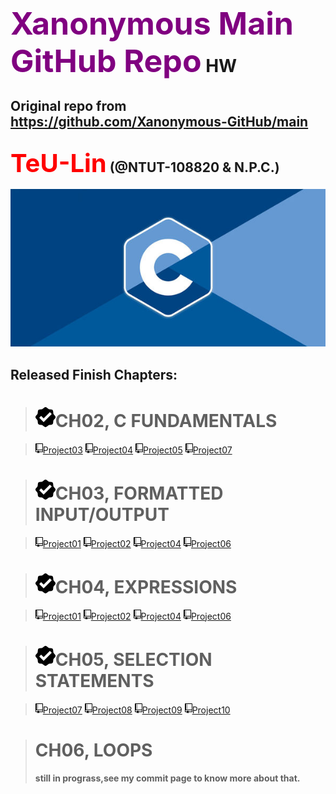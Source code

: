 # <span style="color:purple;font-size:50px">**Xanonymous Main GitHub Repo**</span> **HW**
## Original repo from <https://github.com/Xanonymous-GitHub/main>
## <span style="color:red;font-size:40px">**TeU-Lin**</span> (@NTUT-108820 & N.P.C.)

<span align="center">![homepagephoto](./src/product_16032_product_shot_wide_image.jpg)</span>
  <link crossorigin="anonymous" media="all" integrity="sha512-lEwNhIgWxFtdGboTlCciWWGiX2vG3LOojEE671oRJEhnPj6jpmgQTJtpq3O2KBzCcln6RzwfvHlyFaI/oR+RNQ==" rel="stylesheet" href="https://github.githubassets.com/assets/frameworks-849637ecbd4bd65815cc113d80fee2d4.css" />

## Released Finish Chapters:

> # <svg color="#28a745" height="32" class="octicon octicon-verified mr-2" viewBox="0 0 16 16" version="1.1" width="32" aria-hidden="true"><path fill-rule="evenodd" d="M15.67 7.066l-1.08-1.34a1.5 1.5 0 0 1-.309-.77l-.19-1.698a1.51 1.51 0 0 0-1.329-1.33l-1.699-.19c-.3-.03-.56-.159-.78-.329L8.945.33a1.504 1.504 0 0 0-1.878 0l-1.34 1.08a1.5 1.5 0 0 1-.77.31l-1.698.19c-.7.08-1.25.63-1.33 1.329l-.19 1.699c-.03.3-.159.56-.329.78L.33 7.055a1.504 1.504 0 0 0 0 1.878l1.08 1.34c.17.22.28.48.31.77l.19 1.698c.08.7.63 1.25 1.329 1.33l1.699.19c.3.03.56.159.78.329l1.339 1.08c.55.439 1.329.439 1.878 0l1.34-1.08c.22-.17.48-.28.77-.31l1.698-.19c.7-.08 1.25-.63 1.33-1.329l.19-1.699c.03-.3.159-.56.329-.78l1.08-1.339a1.504 1.504 0 0 0 0-1.878zM6.5 12.01L3 8.51l1.5-1.5 2 2 5-5L13 5.56l-6.5 6.45z"></path></svg>**CH02, C FUNDAMENTALS**


><a  href="./CPL-HomeWorks/hw_chap02_108820003/chap02_project03/chap02_project03.c" class="btn btn-sm btn-primary text-white" ><svg class="octicon octicon-repo" viewBox="0 0 12 16" version="1.1" width="12" height="16" aria-hidden="true"><path fill-rule="evenodd" d="M4 9H3V8h1v1zm0-3H3v1h1V6zm0-2H3v1h1V4zm0-2H3v1h1V2zm8-1v12c0 .55-.45 1-1 1H6v2l-1.5-1.5L3 16v-2H1c-.55 0-1-.45-1-1V1c0-.55.45-1 1-1h10c.55 0 1 .45 1 1zm-1 10H1v2h2v-1h3v1h5v-2zm0-10H2v9h9V1z"/></svg>Project03</a>
<a  href="./CPL-HomeWorks/hw_chap02_108820003/chap02_project04/chap02_project04.c" class="btn btn-sm btn-primary text-white" ><svg class="octicon octicon-repo" viewBox="0 0 12 16" version="1.1" width="12" height="16" aria-hidden="true"><path fill-rule="evenodd" d="M4 9H3V8h1v1zm0-3H3v1h1V6zm0-2H3v1h1V4zm0-2H3v1h1V2zm8-1v12c0 .55-.45 1-1 1H6v2l-1.5-1.5L3 16v-2H1c-.55 0-1-.45-1-1V1c0-.55.45-1 1-1h10c.55 0 1 .45 1 1zm-1 10H1v2h2v-1h3v1h5v-2zm0-10H2v9h9V1z"/></svg>Project04</a>
<a  href="./CPL-HomeWorks/hw_chap02_108820003/chap02_project05/chap02_project05.c" class="btn btn-sm btn-primary text-white" ><svg class="octicon octicon-repo" viewBox="0 0 12 16" version="1.1" width="12" height="16" aria-hidden="true"><path fill-rule="evenodd" d="M4 9H3V8h1v1zm0-3H3v1h1V6zm0-2H3v1h1V4zm0-2H3v1h1V2zm8-1v12c0 .55-.45 1-1 1H6v2l-1.5-1.5L3 16v-2H1c-.55 0-1-.45-1-1V1c0-.55.45-1 1-1h10c.55 0 1 .45 1 1zm-1 10H1v2h2v-1h3v1h5v-2zm0-10H2v9h9V1z"/></svg>Project05</a>
<a  href="./CPL-HomeWorks/hw_chap02_108820003/chap02_project07/chap02_project07.c" class="btn btn-sm btn-primary text-white" ><svg class="octicon octicon-repo" viewBox="0 0 12 16" version="1.1" width="12" height="16" aria-hidden="true"><path fill-rule="evenodd" d="M4 9H3V8h1v1zm0-3H3v1h1V6zm0-2H3v1h1V4zm0-2H3v1h1V2zm8-1v12c0 .55-.45 1-1 1H6v2l-1.5-1.5L3 16v-2H1c-.55 0-1-.45-1-1V1c0-.55.45-1 1-1h10c.55 0 1 .45 1 1zm-1 10H1v2h2v-1h3v1h5v-2zm0-10H2v9h9V1z"/></svg>Project07</a> 
 
> # <svg color="#28a745" height="32" class="octicon octicon-verified mr-2" viewBox="0 0 16 16" version="1.1" width="32" aria-hidden="true"><path fill-rule="evenodd" d="M15.67 7.066l-1.08-1.34a1.5 1.5 0 0 1-.309-.77l-.19-1.698a1.51 1.51 0 0 0-1.329-1.33l-1.699-.19c-.3-.03-.56-.159-.78-.329L8.945.33a1.504 1.504 0 0 0-1.878 0l-1.34 1.08a1.5 1.5 0 0 1-.77.31l-1.698.19c-.7.08-1.25.63-1.33 1.329l-.19 1.699c-.03.3-.159.56-.329.78L.33 7.055a1.504 1.504 0 0 0 0 1.878l1.08 1.34c.17.22.28.48.31.77l.19 1.698c.08.7.63 1.25 1.329 1.33l1.699.19c.3.03.56.159.78.329l1.339 1.08c.55.439 1.329.439 1.878 0l1.34-1.08c.22-.17.48-.28.77-.31l1.698-.19c.7-.08 1.25-.63 1.33-1.329l.19-1.699c.03-.3.159-.56.329-.78l1.08-1.339a1.504 1.504 0 0 0 0-1.878zM6.5 12.01L3 8.51l1.5-1.5 2 2 5-5L13 5.56l-6.5 6.45z"></path></svg>**CH03, FORMATTED INPUT/OUTPUT**

><a  href="./CPL-HomeWorks/hw_chap03_108820003/chap03_project01/chap03_project01.c" class="btn btn-sm btn-primary text-white" ><svg class="octicon octicon-repo" viewBox="0 0 12 16" version="1.1" width="12" height="16" aria-hidden="true"><path fill-rule="evenodd" d="M4 9H3V8h1v1zm0-3H3v1h1V6zm0-2H3v1h1V4zm0-2H3v1h1V2zm8-1v12c0 .55-.45 1-1 1H6v2l-1.5-1.5L3 16v-2H1c-.55 0-1-.45-1-1V1c0-.55.45-1 1-1h10c.55 0 1 .45 1 1zm-1 10H1v2h2v-1h3v1h5v-2zm0-10H2v9h9V1z"/></svg>Project01</a>
<a  href="./CPL-HomeWorks/hw_chap03_108820003/chap03_project02/chap03_project02.c" class="btn btn-sm btn-primary text-white" ><svg class="octicon octicon-repo" viewBox="0 0 12 16" version="1.1" width="12" height="16" aria-hidden="true"><path fill-rule="evenodd" d="M4 9H3V8h1v1zm0-3H3v1h1V6zm0-2H3v1h1V4zm0-2H3v1h1V2zm8-1v12c0 .55-.45 1-1 1H6v2l-1.5-1.5L3 16v-2H1c-.55 0-1-.45-1-1V1c0-.55.45-1 1-1h10c.55 0 1 .45 1 1zm-1 10H1v2h2v-1h3v1h5v-2zm0-10H2v9h9V1z"/></svg>Project02</a>
<a  href="./CPL-HomeWorks/hw_chap03_108820003/chap03_project04/chap03_project04.c" class="btn btn-sm btn-primary text-white" ><svg class="octicon octicon-repo" viewBox="0 0 12 16" version="1.1" width="12" height="16" aria-hidden="true"><path fill-rule="evenodd" d="M4 9H3V8h1v1zm0-3H3v1h1V6zm0-2H3v1h1V4zm0-2H3v1h1V2zm8-1v12c0 .55-.45 1-1 1H6v2l-1.5-1.5L3 16v-2H1c-.55 0-1-.45-1-1V1c0-.55.45-1 1-1h10c.55 0 1 .45 1 1zm-1 10H1v2h2v-1h3v1h5v-2zm0-10H2v9h9V1z"/></svg>Project04</a>
<a  href="./CPL-HomeWorks/hw_chap03_108820003/chap03_project06/chap03_project06.c" class="btn btn-sm btn-primary text-white" ><svg class="octicon octicon-repo" viewBox="0 0 12 16" version="1.1" width="12" height="16" aria-hidden="true"><path fill-rule="evenodd" d="M4 9H3V8h1v1zm0-3H3v1h1V6zm0-2H3v1h1V4zm0-2H3v1h1V2zm8-1v12c0 .55-.45 1-1 1H6v2l-1.5-1.5L3 16v-2H1c-.55 0-1-.45-1-1V1c0-.55.45-1 1-1h10c.55 0 1 .45 1 1zm-1 10H1v2h2v-1h3v1h5v-2zm0-10H2v9h9V1z"/></svg>Project06</a>

> # <svg color="#28a745" height="32" class="octicon octicon-verified mr-2" viewBox="0 0 16 16" version="1.1" width="32" aria-hidden="true"><path fill-rule="evenodd" d="M15.67 7.066l-1.08-1.34a1.5 1.5 0 0 1-.309-.77l-.19-1.698a1.51 1.51 0 0 0-1.329-1.33l-1.699-.19c-.3-.03-.56-.159-.78-.329L8.945.33a1.504 1.504 0 0 0-1.878 0l-1.34 1.08a1.5 1.5 0 0 1-.77.31l-1.698.19c-.7.08-1.25.63-1.33 1.329l-.19 1.699c-.03.3-.159.56-.329.78L.33 7.055a1.504 1.504 0 0 0 0 1.878l1.08 1.34c.17.22.28.48.31.77l.19 1.698c.08.7.63 1.25 1.329 1.33l1.699.19c.3.03.56.159.78.329l1.339 1.08c.55.439 1.329.439 1.878 0l1.34-1.08c.22-.17.48-.28.77-.31l1.698-.19c.7-.08 1.25-.63 1.33-1.329l.19-1.699c.03-.3.159-.56.329-.78l1.08-1.339a1.504 1.504 0 0 0 0-1.878zM6.5 12.01L3 8.51l1.5-1.5 2 2 5-5L13 5.56l-6.5 6.45z"></path></svg>**CH04, EXPRESSIONS**

><a  href="./CPL-HomeWorks/hw_chap04_108820003/chap04_project01/chap04_project01.c" class="btn btn-sm btn-primary text-white" ><svg class="octicon octicon-repo" viewBox="0 0 12 16" version="1.1" width="12" height="16" aria-hidden="true"><path fill-rule="evenodd" d="M4 9H3V8h1v1zm0-3H3v1h1V6zm0-2H3v1h1V4zm0-2H3v1h1V2zm8-1v12c0 .55-.45 1-1 1H6v2l-1.5-1.5L3 16v-2H1c-.55 0-1-.45-1-1V1c0-.55.45-1 1-1h10c.55 0 1 .45 1 1zm-1 10H1v2h2v-1h3v1h5v-2zm0-10H2v9h9V1z"/></svg>Project01</a>
<a  href="./CPL-HomeWorks/hw_chap04_108820003/chap04_project02/chap04_project02.c" class="btn btn-sm btn-primary text-white" ><svg class="octicon octicon-repo" viewBox="0 0 12 16" version="1.1" width="12" height="16" aria-hidden="true"><path fill-rule="evenodd" d="M4 9H3V8h1v1zm0-3H3v1h1V6zm0-2H3v1h1V4zm0-2H3v1h1V2zm8-1v12c0 .55-.45 1-1 1H6v2l-1.5-1.5L3 16v-2H1c-.55 0-1-.45-1-1V1c0-.55.45-1 1-1h10c.55 0 1 .45 1 1zm-1 10H1v2h2v-1h3v1h5v-2zm0-10H2v9h9V1z"/></svg>Project02</a>
<a  href="./CPL-HomeWorks/hw_chap04_108820003/chap04_project04/chap04_project04.c" class="btn btn-sm btn-primary text-white" ><svg class="octicon octicon-repo" viewBox="0 0 12 16" version="1.1" width="12" height="16" aria-hidden="true"><path fill-rule="evenodd" d="M4 9H3V8h1v1zm0-3H3v1h1V6zm0-2H3v1h1V4zm0-2H3v1h1V2zm8-1v12c0 .55-.45 1-1 1H6v2l-1.5-1.5L3 16v-2H1c-.55 0-1-.45-1-1V1c0-.55.45-1 1-1h10c.55 0 1 .45 1 1zm-1 10H1v2h2v-1h3v1h5v-2zm0-10H2v9h9V1z"/></svg>Project04</a>
<a  href="./CPL-HomeWorks/hw_chap04_108820003/chap04_project06/chap04_project06.c" class="btn btn-sm btn-primary text-white" ><svg class="octicon octicon-repo" viewBox="0 0 12 16" version="1.1" width="12" height="16" aria-hidden="true"><path fill-rule="evenodd" d="M4 9H3V8h1v1zm0-3H3v1h1V6zm0-2H3v1h1V4zm0-2H3v1h1V2zm8-1v12c0 .55-.45 1-1 1H6v2l-1.5-1.5L3 16v-2H1c-.55 0-1-.45-1-1V1c0-.55.45-1 1-1h10c.55 0 1 .45 1 1zm-1 10H1v2h2v-1h3v1h5v-2zm0-10H2v9h9V1z"/></svg>Project06</a>

> # <svg color="#28a745" height="32" class="octicon octicon-verified mr-2" viewBox="0 0 16 16" version="1.1" width="32" aria-hidden="true"><path fill-rule="evenodd" d="M15.67 7.066l-1.08-1.34a1.5 1.5 0 0 1-.309-.77l-.19-1.698a1.51 1.51 0 0 0-1.329-1.33l-1.699-.19c-.3-.03-.56-.159-.78-.329L8.945.33a1.504 1.504 0 0 0-1.878 0l-1.34 1.08a1.5 1.5 0 0 1-.77.31l-1.698.19c-.7.08-1.25.63-1.33 1.329l-.19 1.699c-.03.3-.159.56-.329.78L.33 7.055a1.504 1.504 0 0 0 0 1.878l1.08 1.34c.17.22.28.48.31.77l.19 1.698c.08.7.63 1.25 1.329 1.33l1.699.19c.3.03.56.159.78.329l1.339 1.08c.55.439 1.329.439 1.878 0l1.34-1.08c.22-.17.48-.28.77-.31l1.698-.19c.7-.08 1.25-.63 1.33-1.329l.19-1.699c.03-.3.159-.56.329-.78l1.08-1.339a1.504 1.504 0 0 0 0-1.878zM6.5 12.01L3 8.51l1.5-1.5 2 2 5-5L13 5.56l-6.5 6.45z"></path></svg>**CH05, SELECTION STATEMENTS**

><a  href="./CPL-HomeWorks/hw_chap05_108820003/chap05_project07/chap05_project07.c" class="btn btn-sm btn-primary text-white" ><svg class="octicon octicon-repo" viewBox="0 0 12 16" version="1.1" width="12" height="16" aria-hidden="true"><path fill-rule="evenodd" d="M4 9H3V8h1v1zm0-3H3v1h1V6zm0-2H3v1h1V4zm0-2H3v1h1V2zm8-1v12c0 .55-.45 1-1 1H6v2l-1.5-1.5L3 16v-2H1c-.55 0-1-.45-1-1V1c0-.55.45-1 1-1h10c.55 0 1 .45 1 1zm-1 10H1v2h2v-1h3v1h5v-2zm0-10H2v9h9V1z"/></svg>Project07</a>
<a  href="./CPL-HomeWorks/hw_chap05_108820003/chap05_project08/chap05_project08.c" class="btn btn-sm btn-primary text-white" ><svg class="octicon octicon-repo" viewBox="0 0 12 16" version="1.1" width="12" height="16" aria-hidden="true"><path fill-rule="evenodd" d="M4 9H3V8h1v1zm0-3H3v1h1V6zm0-2H3v1h1V4zm0-2H3v1h1V2zm8-1v12c0 .55-.45 1-1 1H6v2l-1.5-1.5L3 16v-2H1c-.55 0-1-.45-1-1V1c0-.55.45-1 1-1h10c.55 0 1 .45 1 1zm-1 10H1v2h2v-1h3v1h5v-2zm0-10H2v9h9V1z"/></svg>Project08</a>
<a  href="./CPL-HomeWorks/hw_chap05_108820003/chap05_project09/chap05_project09.c" class="btn btn-sm btn-primary text-white" ><svg class="octicon octicon-repo" viewBox="0 0 12 16" version="1.1" width="12" height="16" aria-hidden="true"><path fill-rule="evenodd" d="M4 9H3V8h1v1zm0-3H3v1h1V6zm0-2H3v1h1V4zm0-2H3v1h1V2zm8-1v12c0 .55-.45 1-1 1H6v2l-1.5-1.5L3 16v-2H1c-.55 0-1-.45-1-1V1c0-.55.45-1 1-1h10c.55 0 1 .45 1 1zm-1 10H1v2h2v-1h3v1h5v-2zm0-10H2v9h9V1z"/></svg>Project09</a>
<a  href="./CPL-HomeWorks/hw_chap05_108820003/chap05_project10/chap05_project10.c" class="btn btn-sm btn-primary text-white" ><svg class="octicon octicon-repo" viewBox="0 0 12 16" version="1.1" width="12" height="16" aria-hidden="true"><path fill-rule="evenodd" d="M4 9H3V8h1v1zm0-3H3v1h1V6zm0-2H3v1h1V4zm0-2H3v1h1V2zm8-1v12c0 .55-.45 1-1 1H6v2l-1.5-1.5L3 16v-2H1c-.55 0-1-.45-1-1V1c0-.55.45-1 1-1h10c.55 0 1 .45 1 1zm-1 10H1v2h2v-1h3v1h5v-2zm0-10H2v9h9V1z"/></svg>Project10</a>

> # **CH06, LOOPS**
> #### still in prograss,see my commit page to know more about that.